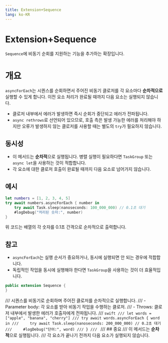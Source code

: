 ```yaml
---
title: Extension+Sequence
lang: ko-KR
---
```


# Extension+Sequence

`Sequence`에 비동기 순회를 지원하는 기능을 추가하는 확장입니다.
# 개요
`asyncForEach`는 시퀀스를 순회하면서 주어진 비동기 클로저를
각 요소마다 **순차적으로** 실행할 수 있게 합니다.
이전 요소 처리가 완료될 때까지 다음 요소는 실행되지 않습니다.
- 클로저 내부에서 에러가 발생하면 즉시 순회가 중단되고 에러가 전파됩니다.
- `async rethrows`로 선언되어 있으므로, 호출 측은 발생 가능한 에러를 처리해야 하지만
  오류가 발생하지 않는 클로저를 사용할 때는 별도의 `try`가 필요하지 않습니다.
## 동시성
- 이 메서드는 **순차적**으로 실행됩니다. 병렬 실행이 필요하다면
  `TaskGroup` 또는 `async let`을 사용하는 것이 적합합니다.
- 각 요소에 대한 클로저 호출이 완료될 때까지 다음 요소로 넘어가지 않습니다.
## 예시
```swift
let numbers = [1, 2, 3, 4, 5]
try await numbers.asyncForEach { number in
    try await Task.sleep(nanoseconds: 100_000_000) // 0.1초 대기
    #logDebug("처리된 숫자:", number)
}
```
위 코드는 배열의 각 숫자를 0.1초 간격으로 순차적으로 출력합니다.
## 참고
- `asyncForEach`는 실행 순서가 중요하거나, 동시에 실행되면 안 되는 경우에 적합합니다.
- 독립적인 작업을 동시에 실행해야 한다면 `TaskGroup`을 사용하는 것이 더 효율적입니다.

```swift
public extension Sequence {
}
```

  /// 시퀀스를 비동기로 순회하며 주어진 클로저를 순차적으로 실행합니다.
  /// - Parameter body: 각 요소를 받아 비동기 작업을 수행하는 클로저.
  /// - Throws: 클로저 내부에서 발생한 에러가 호출자에게 전파됩니다.
  /// ```swift
  /// let words = ["apple", "banana", "cherry"]
  /// try await words.asyncForEach { word in
  ///     try await Task.sleep(nanoseconds: 200_000_000) // 0.2초 대기
  ///     #logDebug("단어:", word)
  /// }
  /// ```
  /// ## 중요
  /// 이 메서드는 **순차적**으로 실행됩니다.
  /// 각 요소가 끝나기 전까지 다음 요소가 실행되지 않습니다.
